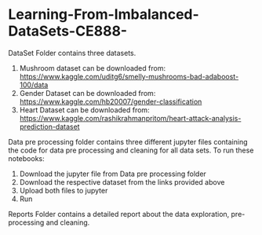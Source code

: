 # Learning-From-Imbalanced-DataSets-CE888-
DataSet Folder contains three datasets.
1. Mushroom dataset can be downloaded from:
https://www.kaggle.com/uditg6/smelly-mushrooms-bad-adaboost-100/data
2. Gender Dataset can be downloaded from:
https://www.kaggle.com/hb20007/gender-classification
3. Heart Dataset can be downloaded from:
https://www.kaggle.com/rashikrahmanpritom/heart-attack-analysis-prediction-dataset


Data pre processing folder contains three different jupyter files containing the code for data pre processing and cleaning for all data sets. To run these notebooks:
1. Download the jupyter file from Data pre processing folder
2. Download the respective dataset from the links provided above
3. Upload both files to jupyter
4. Run


Reports Folder contains a detailed report about the data exploration, pre-processing and cleaning. 
